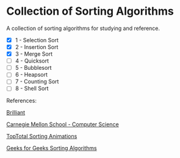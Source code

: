 # Collection of Sorting Algorithms
A collection of sorting algorithms for studying and reference.

- [X] 1 - Selection Sort
- [X] 2 - Insertion Sort
- [X] 3 - Merge Sort
- [ ] 4 - Quicksort
- [ ] 5 - Bubblesort
- [ ] 6 - Heapsort
- [ ] 7 - Counting Sort
- [ ] 8 - Shell Sort

References:

[Brilliant](https://brilliant.org/wiki/sorting-algorithms/)

[Carnegie Mellon School - Computer Science](https://www.cs.cmu.edu/~adamchik/15-121/lectures/Sorting%20Algorithms/sorting.html)

[TopTotal Sorting Animations](https://www.toptal.com/developers/sorting-algorithms)

[Geeks for Geeks Sorting Algorithms](https://www.geeksforgeeks.org/sorting-algorithms/)
